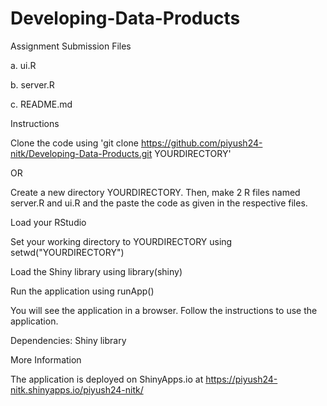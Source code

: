 Developing-Data-Products
========================
Assignment Submission Files

a. ui.R

b. server.R

c. README.md

Instructions

Clone the code using 'git clone https://github.com/piyush24-nitk/Developing-Data-Products.git YOURDIRECTORY'

OR

Create a new directory YOURDIRECTORY. Then, make 2 R files named server.R and ui.R and the paste the code as given in the respective files.

Load your RStudio

Set your working directory to YOURDIRECTORY using setwd("YOURDIRECTORY")

Load the Shiny library using library(shiny)

Run the application using runApp()

You will see the application in a browser. Follow the instructions to use the application.

Dependencies: Shiny library

More Information

The application is deployed on ShinyApps.io at https://piyush24-nitk.shinyapps.io/piyush24-nitk/
